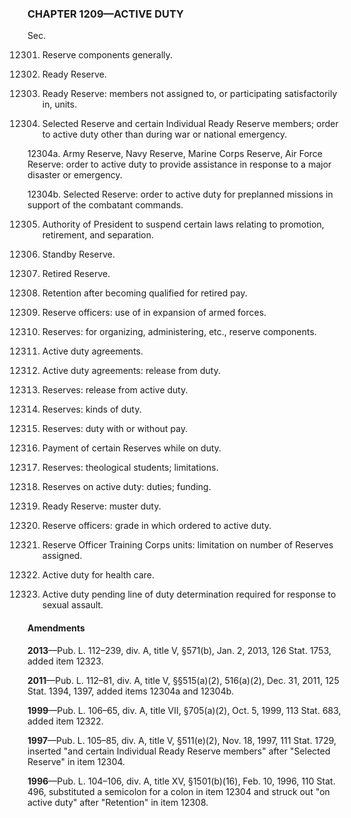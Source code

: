 ### **CHAPTER 1209—ACTIVE DUTY** ###

Sec.

12301. Reserve components generally.

12302. Ready Reserve.

12303. Ready Reserve: members not assigned to, or participating satisfactorily in, units.

12304. Selected Reserve and certain Individual Ready Reserve members; order to active duty other than during war or national emergency.

12304a. Army Reserve, Navy Reserve, Marine Corps Reserve, Air Force Reserve: order to active duty to provide assistance in response to a major disaster or emergency.

12304b. Selected Reserve: order to active duty for preplanned missions in support of the combatant commands.

12305. Authority of President to suspend certain laws relating to promotion, retirement, and separation.

12306. Standby Reserve.

12307. Retired Reserve.

12308. Retention after becoming qualified for retired pay.

12309. Reserve officers: use of in expansion of armed forces.

12310. Reserves: for organizing, administering, etc., reserve components.

12311. Active duty agreements.

12312. Active duty agreements: release from duty.

12313. Reserves: release from active duty.

12314. Reserves: kinds of duty.

12315. Reserves: duty with or without pay.

12316. Payment of certain Reserves while on duty.

12317. Reserves: theological students; limitations.

12318. Reserves on active duty: duties; funding.

12319. Ready Reserve: muster duty.

12320. Reserve officers: grade in which ordered to active duty.

12321. Reserve Officer Training Corps units: limitation on number of Reserves assigned.

12322. Active duty for health care.

12323. Active duty pending line of duty determination required for response to sexual assault.

#### Amendments ####

**2013**—Pub. L. 112–239, div. A, title V, §571(b), Jan. 2, 2013, 126 Stat. 1753, added item 12323.

**2011**—Pub. L. 112–81, div. A, title V, §§515(a)(2), 516(a)(2), Dec. 31, 2011, 125 Stat. 1394, 1397, added items 12304a and 12304b.

**1999**—Pub. L. 106–65, div. A, title VII, §705(a)(2), Oct. 5, 1999, 113 Stat. 683, added item 12322.

**1997**—Pub. L. 105–85, div. A, title V, §511(e)(2), Nov. 18, 1997, 111 Stat. 1729, inserted "and certain Individual Ready Reserve members" after "Selected Reserve" in item 12304.

**1996**—Pub. L. 104–106, div. A, title XV, §1501(b)(16), Feb. 10, 1996, 110 Stat. 496, substituted a semicolon for a colon in item 12304 and struck out "on active duty" after "Retention" in item 12308.